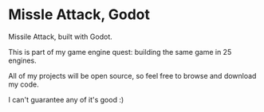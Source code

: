# Missle Attack, Godot
Missile Attack, built with Godot.

This is part of my game engine quest: building the same game in 25 engines.

All of my projects will be open source, so feel free to browse and download my code.

I can't guarantee any of it's good :)
